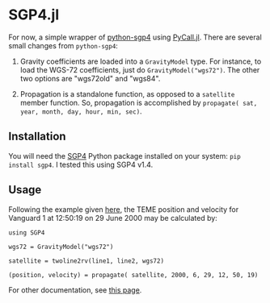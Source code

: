 # SGP4.jl
For now, a simple wrapper of [python-sgp4](https://github.com/brandon-rhodes/python-sgp4) using [PyCall.jl](https://github.com/stevengj/PyCall.jl). There are several small changes from `python-sgp4`:

1. Gravity coefficients are loaded into a `GravityModel` type. For instance, to load the WGS-72 coefficients, just do `GravityModel("wgs72")`. The other two options are "wgs72old" and "wgs84".

2. Propagation is a standalone function, as opposed to a `satellite` member function. So, propagation is accomplished by `propagate( sat, year, month, day, hour, min, sec)`.

## Installation
You will need the [SGP4](https://pypi.python.org/pypi/sgp4/) Python package installed on your system: `pip install sgp4`. I tested this using SGP4 v1.4.

## Usage
Following the example given [here](https://pypi.python.org/pypi/sgp4/), the TEME position and velocity for Vanguard 1 at 12:50:19 on 29 June 2000 may be calculated by:

```
using SGP4

wgs72 = GravityModel("wgs72")

satellite = twoline2rv(line1, line2, wgs72)

(position, velocity) = propagate( satellite, 2000, 6, 29, 12, 50, 19)
```

For other documentation, see [this page](https://pypi.python.org/pypi/sgp4/).
